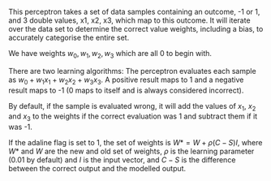 This perceptron takes a set of data samples containing an outcome, -1 or 1, and 3 double values, x1, x2, x3, which map to this outcome.
It will iterate over the data set to determine the correct value weights, including a bias, to accurately categorise the entire set.

We have weights $w_0, w_1, w_2, w_3$ which are all 0 to begin with.

There are two learning algorithms:
The perceptron evaluates each sample as $w_0 + w_1x_1 + w_2x_2 + w_3x_3$. A positive result maps to 1 and a negative
result maps to -1 (0 maps to itself and is always considered incorrect).

By default, if the sample is evaluated wrong, it will add the values of $x_1$, $x_2$ and $x_3$
to the weights if the correct evaluation was 1 and subtract them if it was -1.

If the adaline flag is set to 1, the set of weights is $W* = W + \rho(C - S)I$, 
where $W*$ and $W$ are the new and old set of weights, $\rho$ is the learning parameter 
(0.01 by default) and $I$ is the input vector, and $C-S$ is the difference between the correct
output and the modelled output.